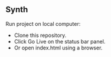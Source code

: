 ## Synth
Run project on local computer:

- Clone this repository.
- Сlick Go Live оn the status bar panel.
- Or open index.html using a browser.
